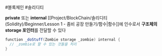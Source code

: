 ---
---

#블록체인 #솔리디티 

**private** 또는 **internal** [[Project/BlockChain/솔리디티(Solidity)/Beginner/Lesson 1 - 좀비 공장 만들기/함수|함수]]에 인수로서 **구조체의 storage 포인터**를 전달할 수 있다

``` Java
function _doStuff(Zombie storage _zombie) internal {  
  // _zombie로 할 수 있는 것들을 처리  
}
```